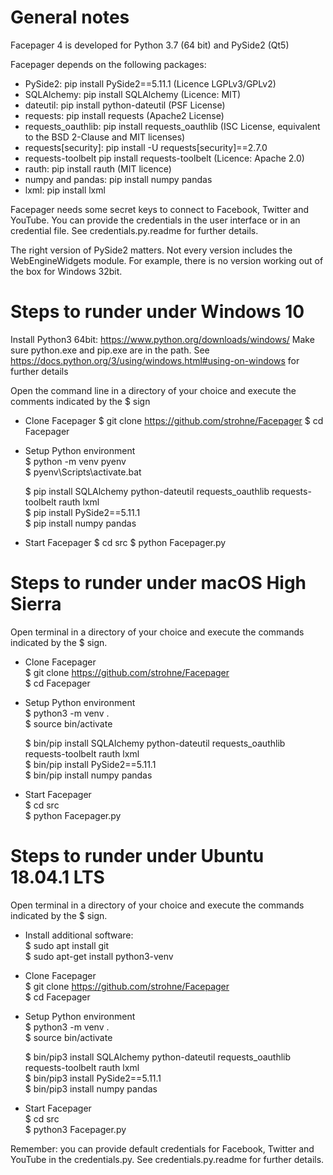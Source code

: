# General notes

Facepager 4 is developed for Python 3.7 (64 bit) and PySide2 (Qt5)

Facepager depends on the following packages:

- PySide2: pip install PySide2==5.11.1 (Licence LGPLv3/GPLv2)
- SQLAlchemy: pip install SQLAlchemy (Licence: MIT)
- dateutil: pip install python-dateutil (PSF License)
- requests: pip install requests (Apache2 License)
- requests_oauthlib: pip install requests_oauthlib (ISC License, equivalent to the BSD 2-Clause and MIT licenses)
- requests[security]: pip install -U requests[security]==2.7.0
- requests-toolbelt pip install requests-toolbelt (Licence: Apache 2.0)
- rauth: pip install rauth (MIT licence)
- numpy and pandas: pip install numpy pandas
- lxml: pip install lxml

Facepager needs some secret keys to connect to Facebook, Twitter and YouTube. You can provide the credentials in the user interface or in an credential file. See credentials.py.readme for further details. 

The right version of PySide2 matters. Not every version includes the WebEngineWidgets module. For example, there is no version working out of the box for Windows 32bit.

# Steps to runder under Windows 10

Install Python3 64bit: https://www.python.org/downloads/windows/
Make sure python.exe and pip.exe are in the path.
See https://docs.python.org/3/using/windows.html#using-on-windows for further details

Open the command line in a directory of your choice and execute the comments indicated by the $ sign

- Clone Facepager
  $ git clone https://github.com/strohne/Facepager
  $ cd Facepager

- Setup Python environment  
  $ python -m venv pyenv  
  $ pyenv\Scripts\activate.bat

  $ pip install SQLAlchemy python-dateutil requests_oauthlib requests-toolbelt rauth lxml  
  $ pip install PySide2==5.11.1  
  $ pip install numpy pandas  

- Start Facepager
  $ cd src
  $ python Facepager.py  

# Steps to runder under macOS High Sierra

Open terminal in a directory of your choice and execute the commands indicated by the $ sign.

- Clone Facepager  
   $ git clone https://github.com/strohne/Facepager  
   $ cd Facepager  

- Setup Python environment  
  $ python3 -m venv .  
  $ source bin/activate  
  
  $ bin/pip install SQLAlchemy python-dateutil requests_oauthlib requests-toolbelt rauth lxml  
  $ bin/pip install PySide2==5.11.1  
  $ bin/pip install numpy pandas  

- Start Facepager  
  $ cd src  
  $ python Facepager.py  

# Steps to runder under Ubuntu 18.04.1 LTS

Open terminal in a directory of your choice and execute the commands indicated by the $ sign.

- Install additional software:  
   $ sudo apt install git  
   $ sudo apt-get install python3-venv  

- Clone Facepager  
   $ git clone https://github.com/strohne/Facepager  
   $ cd Facepager  

- Setup Python environment  
  $ python3 -m venv .  
  $ source bin/activate  
  
  $ bin/pip3 install SQLAlchemy python-dateutil requests_oauthlib requests-toolbelt rauth lxml  
  $ bin/pip3 install PySide2==5.11.1  
  $ bin/pip3 install numpy pandas  

- Start Facepager  
  $ cd src  
  $ python3 Facepager.py  
  
Remember: you can provide default credentials for Facebook, Twitter and YouTube in the credentials.py. See credentials.py.readme for further details.
